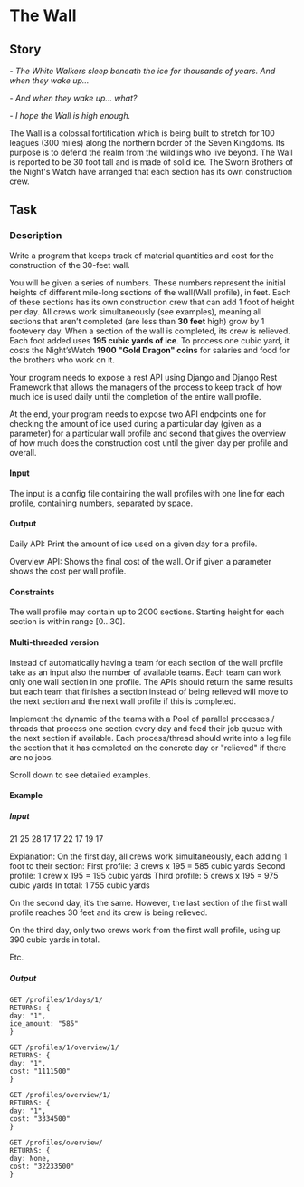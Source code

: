 # The Wall

## Story

_\- The White Walkers sleep beneath the ice for thousands of years. And when they wake up..._

_\- And when they wake up... what?_

_\- I hope the Wall is high enough._

The Wall is a colossal fortification which is being built to stretch for 100 leagues (300 miles) along the northern border of the Seven Kingdoms. Its purpose is to defend the realm from the wildlings who live beyond. The Wall is reported to be 30 foot tall and is made of solid ice. The Sworn Brothers of the Night's Watch have arranged that each section has its own construction crew.

## Task

### Description

Write a program that keeps track of material quantities and cost for the construction of the 30-feet wall.

You will be given a series of numbers. These numbers represent the initial heights of different mile-long sections of the wall(Wall profile), in feet. Each of these sections has its own construction crew that can add 1 foot of height per day. All crews work simultaneously (see examples), meaning all sections that aren’t completed (are less than **30 feet** high) grow by 1 footevery day. When a section of the wall is completed, its crew is relieved. Each foot added uses **195 cubic yards of ice**. To process one cubic yard, it costs the Night’sWatch **1900 "Gold Dragon" coins** for salaries and food for the brothers who work on it.

Your program needs to expose a rest API using Django and Django Rest Framework that allows the managers of the process to keep track of how much ice is used daily until the completion of the entire wall profile.

At the end, your program needs to expose two API endpoints one for checking the amount of ice used during a particular day (given as a parameter) for a particular wall profile and second that gives the overview of how much does the construction cost until the given day per profile and overall.

#### Input

The input is a config file containing the wall profiles with one line for each profile, containing numbers, separated by space.

#### Output

Daily API: Print the amount of ice used on a given day for a profile.

Overview API: Shows the final cost of the wall. Or if given a parameter shows the cost per wall profile.

#### Constraints

The wall profile may contain up to 2000 sections.
Starting height for each section is within range [0...30].

#### Multi-threaded version

Instead of automatically having a team for each section of the wall profile take as an input also the number of available teams. Each team can work only one wall section in one profile.
The APIs should return the same results but each team that finishes a section instead of being relieved will move to the next section and the next wall profile if this is completed.

Implement the dynamic of the teams with a Pool of parallel processes / threads that process one section every day and feed their job queue with the next section if available. Each process/thread should write into a log file the section that it has completed on the concrete day or "relieved" if there are no jobs.

Scroll down to see detailed examples.

#### Example

##### Input

21 25 28
17
17 22 17 19 17

Explanation:
On the first day, all crews work simultaneously, each adding 1 foot to
their section:
First profile: 3 crews x 195 = 585 cubic yards
Second profile: 1 crew x 195 = 195 cubic yards
Third profile: 5 crews x 195 = 975 cubic yards
In total: 1 755 cubic yards

On the second day, it’s the same. However, the last section of the first wall profile reaches 30 feet and its crew is being relieved.

On the third day, only two crews work from the first wall profile, using up 390 cubic yards in total.

Etc.

##### Output

```
GET /profiles/1/days/1/
RETURNS: {
day: "1",
ice_amount: "585"
}
```

```
GET /profiles/1/overview/1/
RETURNS: {
day: "1",
cost: "1111500"
}
```

```
GET /profiles/overview/1/
RETURNS: {
day: "1",
cost: "3334500"
}
```

```
GET /profiles/overview/
RETURNS: {
day: None,
cost: "32233500"
}
```
